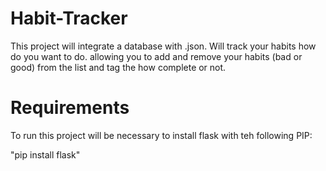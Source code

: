 # Habit-Tracker

This project will integrate a database with .json. Will track your habits how do you want to do. allowing you to add and remove your habits (bad or good) from the list and tag the how complete or not.


# Requirements
To run this project will be necessary to install flask with teh following PIP:

"pip install flask"
